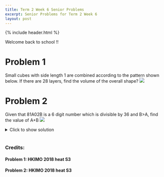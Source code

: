 ```yaml
---
title: Term 2 Week 6 Senior Problems
excerpt: Senior Problems for Term 2 Week 6
layout: post
---
```

{% include header.html %}

Welcome back to school !!

# Problem 1
Small cubes with side length 1 are combined according to the pattern shown below. If there are 28 layers, find the volume of the overall shape?
<img src="{{site.baseurl}}/static/T2W6JuniorQuestion1.png"/>

# Problem 2
Given that 81A02B is a 6 digit number which is divisible by 36 and B>A, find the value of A+B
<img src="{{site.baseurl}}/static/T2W6JuniorQuestion1.png"/>

<details>
<summary>Click to show solution</summary>
<h2>Solution 1 and 2</h2>

<img src="{{site.baseurl}}/static/T2W6JuniorSolutions.jpg"/>

</details>
<br>



### Credits:
#### Problem 1: HKIMO 2018 heat S3
#### Problem 2: HKIMO 2018 heat S3

